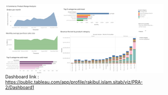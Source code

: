 ![alt text](https://github.com/rakibul-sitab/Data-Analyst-Portfolio/blob/main/Tableau/E-commerce%20product%20range%20analysis/dashboard1.png)
Dashboard link : https://public.tableau.com/app/profile/rakibul.islam.sitab/viz/PRA-2/Dashboard1
